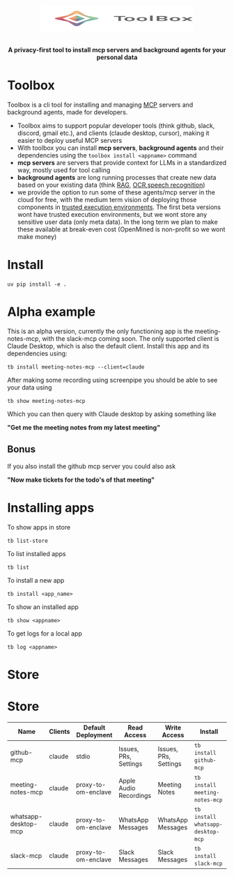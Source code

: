 <p align="center">
<img alt="Hugging Face Transformers Library" src="https://raw.githubusercontent.com/OpenMined/agentic-syftbox/refs/heads/main/packages/toolbox/assets/ToolBox.svg" width="352" height="59" style="max-width: 100%;">
  <br/>
  <br/>
</p>

<p align="center"><b>A privacy-first tool to install mcp servers and background agents for your personal data</b></p>

# Toolbox
Toolbox is a cli tool for installing and managing [MCP](https://github.com/modelcontextprotocol/python-sdk) servers and background agents, made for developers.

- Toolbox aims to support popular developer tools (think github, slack, discord, gmail etc.), and clients (claude desktop, cursor), making it easier to deploy useful MCP servers  
- With toolbox you can install **mcp servers**, **background agents** and their dependencies using the `toolbox install <appname>` command
- **mcp servers** are servers that provide context for LLMs in a standardized way, mostly used for tool calling
- **background agents** are long running processes that create new data based on your existing data (think [RAG](https://en.wikipedia.org/wiki/Retrieval-augmented_generation), [OCR](https://en.wikipedia.org/wiki/Optical_character_recognition),[speech recognition](https://en.wikipedia.org/wiki/Speech_recognition))
- we provide the option to run some of these agents/mcp server in the cloud for free, with the medium term vision of deploying  those components in [trusted execution environments](https://en.wikipedia.org/wiki/Trusted_execution_environment). The first beta versions wont have trusted execution environments, but we wont store any sensitive user data (only meta data). In the long term we plan to make these available at break-even cost (OpenMined is non-profit so we wont make money)



# Install
```
uv pip install -e .
```

# Alpha example
This is an alpha version, currently the only functioning app is the meeting-notes-mcp, with the slack-mcp coming soon. The only supported client is Claude Desktop, which is also the default client. Install this app and its dependencies using:
```
tb install meeting-notes-mcp --client=claude
```
After making some recording using screenpipe you should be able to see your data using
```
tb show meeting-notes-mcp
```
Which you can then query with Claude desktop by asking something like

**"Get me the meeting notes from my latest meeting"**

## Bonus
If you also install the github mcp server you could also ask

**"Now make tickets for the todo's of that meeting"**


# Installing apps
To show apps in store
```
tb list-store
```
To list installed apps
```
tb list
``` 
To install a new app
```
tb install <app_name>
```
To show an installed app
```
tb show <appname>
```
To get logs for a local app
```
tb log <appname>
```

# Store


# Store


| Name | Clients | Default Deployment | Read Access | Write Access | Install |
|------|--------|--------------------|-------------|--------------|---------|
| github-mcp | claude | stdio | Issues, PRs, Settings | Issues, PRs, Settings | `tb install github-mcp` |
| meeting-notes-mcp | claude | proxy-to-om-enclave | Apple Audio Recordings | Meeting Notes | `tb install meeting-notes-mcp` |
| whatsapp-desktop-mcp | claude | proxy-to-om-enclave | WhatsApp Messages | WhatsApp Messages | `tb install whatsapp-desktop-mcp` |
| slack-mcp | claude | proxy-to-om-enclave | Slack Messages | Slack Messages | `tb install slack-mcp` |

